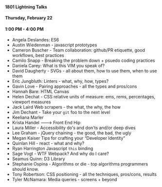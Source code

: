 #### 1801 Lightning Talks
#### Thursday, February 22
#### 1:00 PM - 4:00 PM

- Angela Deslandes: ES6
- Austin Wiedenman - javascript prototypes
- Cameron Buscher - Team collaboration: github/PR etiquette, good workflows, best practices
- Camilo Snapp - Breaking the problem down + psuedo coding practices
- Daniela Carey: What is this VIM you speak of?
- David Daugherty - SVGs - all about them, how to use them, when to use them
- Eric Jungbluth: Linters - what, why, how, types?
- Gavin Love - Pairing approaches - all the types and pros/cons
- Hannah Bare: HTML Canvas
- Helen Dechat - CSS relative units of measure: ems, rems, percentages, viewport measures
- Jack Laird  Web scrapers - the what, the why, the how
- Jim Dechant - Take your `git` foo to the next level
- Keeliana Marler
- Krista Handel ---> Front End Hip  
- Laura Miller - Accessibility do's and don'ts and/or deep dives
- Lee Graham - jQuery chaining - the good, the bad, the ugly
- Megan Kaiser  Tips for crafting your “Developer Identity”
- Quinlan Hill - react - what and why?
- Ryan Harrington Javascript `this` binding
- Sage Vogt - WTF Webpack? And why do I care?
- Seamus Quinn: D3 Library
- Stephanie Ospina - Algorithms or die - top algorithms programmers should know.
- Tony Robertson: CSS positioning - all the techniques, pros/cons, results
- Tyler McNamara: Media queries - screens + beyond
